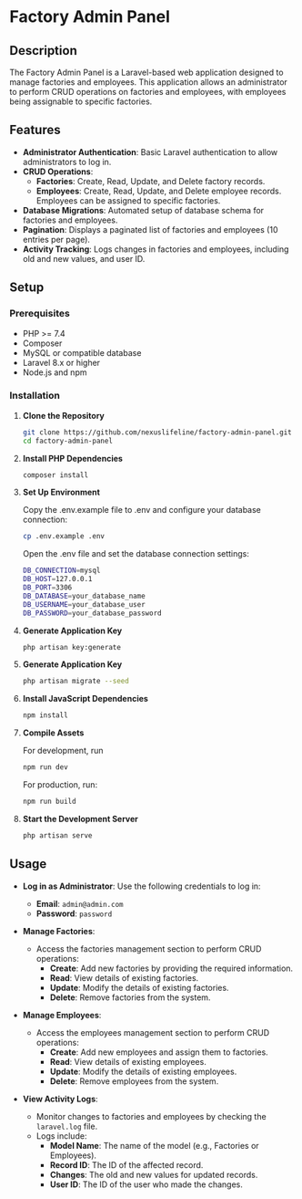 # Factory Admin Panel

## Description

The Factory Admin Panel is a Laravel-based web application designed to manage factories and employees. This application allows an administrator to perform CRUD operations on factories and employees, with employees being assignable to specific factories.

## Features

-   **Administrator Authentication**: Basic Laravel authentication to allow administrators to log in.
-   **CRUD Operations**:
    -   **Factories**: Create, Read, Update, and Delete factory records.
    -   **Employees**: Create, Read, Update, and Delete employee records. Employees can be assigned to specific factories.
-   **Database Migrations**: Automated setup of database schema for factories and employees.
-   **Pagination**: Displays a paginated list of factories and employees (10 entries per page).
-   **Activity Tracking**: Logs changes in factories and employees, including old and new values, and user ID.

## Setup

### Prerequisites

-   PHP >= 7.4
-   Composer
-   MySQL or compatible database
-   Laravel 8.x or higher
-   Node.js and npm

### Installation

1. **Clone the Repository**

    ```bash
    git clone https://github.com/nexuslifeline/factory-admin-panel.git
    cd factory-admin-panel
    ```

2. **Install PHP Dependencies**

    ```bash
    composer install
    ```

3. **Set Up Environment**

    Copy the .env.example file to .env and configure your database connection:

    ```bash
    cp .env.example .env
    ```

    Open the .env file and set the database connection settings:

    ```bash
    DB_CONNECTION=mysql
    DB_HOST=127.0.0.1
    DB_PORT=3306
    DB_DATABASE=your_database_name
    DB_USERNAME=your_database_user
    DB_PASSWORD=your_database_password
    ```

4. **Generate Application Key**

    ```bash
    php artisan key:generate
    ```

5. **Generate Application Key**

    ```bash
    php artisan migrate --seed
    ```

6. **Install JavaScript Dependencies**

    ```bash
    npm install
    ```

7. **Compile Assets**

    For development, run

    ```bash
    npm run dev
    ```

    For production, run:

    ```bash
    npm run build
    ```

8. **Start the Development Server**

    ```bash
    php artisan serve
    ```

## Usage

-   **Log in as Administrator**: Use the following credentials to log in:

    -   **Email**: `admin@admin.com`
    -   **Password**: `password`

-   **Manage Factories**:

    -   Access the factories management section to perform CRUD operations:
        -   **Create**: Add new factories by providing the required information.
        -   **Read**: View details of existing factories.
        -   **Update**: Modify the details of existing factories.
        -   **Delete**: Remove factories from the system.

-   **Manage Employees**:
    -   Access the employees management section to perform CRUD operations:
        -   **Create**: Add new employees and assign them to factories.
        -   **Read**: View details of existing employees.
        -   **Update**: Modify the details of existing employees.
        -   **Delete**: Remove employees from the system.
-   **View Activity Logs**:
    -   Monitor changes to factories and employees by checking the `laravel.log` file.
    -   Logs include:
        -   **Model Name**: The name of the model (e.g., Factories or Employees).
        -   **Record ID**: The ID of the affected record.
        -   **Changes**: The old and new values for updated records.
        -   **User ID**: The ID of the user who made the changes.
